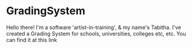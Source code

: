 # GradingSystem
Hello there! I'm a software 'artist-in-training', & my name's Tabitha. I've created a Grading System for schools, universities, colleges etc, etc. You can find it at this link
